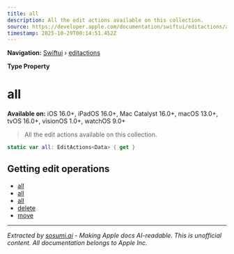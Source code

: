 ```yaml
---
title: all
description: All the edit actions available on this collection.
source: https://developer.apple.com/documentation/swiftui/editactions/all-4dctm
timestamp: 2025-10-29T00:14:51.452Z
---
```


**Navigation:** [Swiftui](/documentation/swiftui) › [editactions](/documentation/swiftui/editactions)

**Type Property**

# all

**Available on:** iOS 16.0+, iPadOS 16.0+, Mac Catalyst 16.0+, macOS 13.0+, tvOS 16.0+, visionOS 1.0+, watchOS 9.0+

> All the edit actions available on this collection.

```swift
static var all: EditActions<Data> { get }
```

## Getting edit operations

- [all](/documentation/swiftui/editactions/all-45m4m)
- [all](/documentation/swiftui/editactions/all-4uyun)
- [all](/documentation/swiftui/editactions/all-6ryvk)
- [delete](/documentation/swiftui/editactions/delete)
- [move](/documentation/swiftui/editactions/move)

---

*Extracted by [sosumi.ai](https://sosumi.ai) - Making Apple docs AI-readable.*
*This is unofficial content. All documentation belongs to Apple Inc.*

